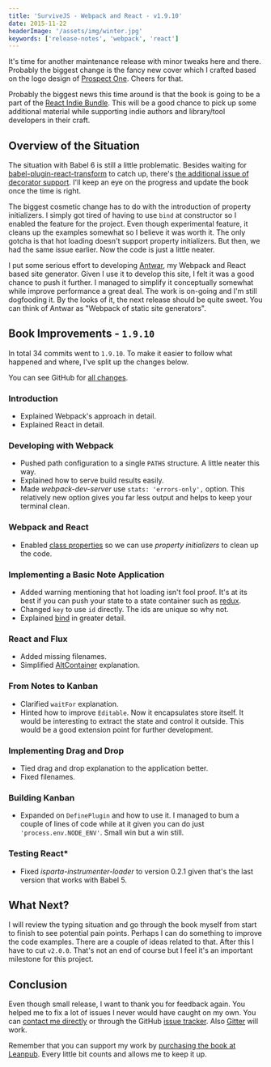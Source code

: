 ```yaml
---
title: 'SurviveJS - Webpack and React - v1.9.10'
date: 2015-11-22
headerImage: '/assets/img/winter.jpg'
keywords: ['release-notes', 'webpack', 'react']
---
```


It's time for another maintenance release with minor tweaks here and there. Probably the biggest change is the fancy new cover which I crafted based on the logo design of [Prospect One](http://prospectone.pl/). Cheers for that.

Probably the biggest news this time around is that the book is going to be a part of the [React Indie Bundle](http://www.reactindiebundle.com/). This will be a good chance to pick up some additional material while supporting indie authors and library/tool developers in their craft.

## Overview of the Situation

The situation with Babel 6 is still a little problematic. Besides waiting for [babel-plugin-react-transform](https://github.com/gaearon/babel-plugin-react-transform) to catch up, there's [the additional issue of decorator support](http://phabricator.babeljs.io/T2645). I'll keep an eye on the progress and update the book once the time is right.

The biggest cosmetic change has to do with the introduction of property initializers. I simply got tired of having to use `bind` at constructor so I enabled the feature for the project. Even though experimental feature, it cleans up the examples somewhat so I believe it was worth it. The only gotcha is that hot loading doesn't support property initializers. But then, we had the same issue earlier. Now the code is just a little neater.

I put some serious effort to developing [Antwar](https://antwarjs.github.io/), my Webpack and React based site generator. Given I use it to develop this site, I felt it was a good chance to push it further. I managed to simplify it conceptually somewhat while improve performance a great deal. The work is on-going and I'm still dogfooding it. By the looks of it, the next release should be quite sweet. You can think of Antwar as "Webpack of static site generators".

## Book Improvements - `1.9.10`

In total 34 commits went to `1.9.10`. To make it easier to follow what happened and where, I've split up the changes below.

You can see GitHub for [all changes](https://github.com/survivejs/webpack_react/compare/v1.9.5...v1.9.10).

### Introduction

* Explained Webpack's approach in detail.
* Explained React in detail.

### Developing with Webpack

* Pushed path configuration to a single `PATHS` structure. A little neater this way.
* Explained how to serve build results easily.
* Made *webpack-dev-server* use `stats: 'errors-only',` option. This relatively new option gives you far less output and helps to keep your terminal clean.

### Webpack and React

* Enabled [class properties](https://github.com/jeffmo/es-class-static-properties-and-fields) so we can use *property initializers* to clean up the code.

### Implementing a Basic Note Application

* Added warning mentioning that hot loading isn't fool proof. It's at its best if you can push your state to a state container such as [redux](http://redux.js.org/).
* Changed `key` to use `id` directly. The ids are unique so why not.
* Explained [bind](https://developer.mozilla.org/en-US/docs/Web/JavaScript/Reference/Global_Objects/Function/bind) in greater detail.

### React and Flux

* Added missing filenames.
* Simplified [AltContainer](http://alt.js.org/docs/components/altContainer/) explanation.

### From Notes to Kanban

* Clarified `waitFor` explanation.
* Hinted how to improve `Editable`. Now it encapsulates store itself. It would be interesting to extract the state and control it outside. This would be a good extension point for further development.

### Implementing Drag and Drop

* Tied drag and drop explanation to the application better.
* Fixed filenames.

### Building Kanban

* Expanded on `DefinePlugin` and how to use it. I managed to bum a couple of lines of code while at it given you can do just `'process.env.NODE_ENV'`. Small win but a win still.

### Testing React*

* Fixed *isparta-instrumenter-loader* to version 0.2.1 given that's the last version that works with Babel 5.

## What Next?

I will review the typing situation and go through the book myself from start to finish to see potential pain points. Perhaps I can do something to improve the code examples. There are a couple of ideas related to that. After this I have to cut `v2.0.0`. That's not an end of course but I feel it's an important milestone for this project.

## Conclusion

Even though small release, I want to thank you for feedback again. You helped me to fix a lot of issues I never would have caught on my own. You can [contact me directly](mailto:info@survivejs.com) or through the GitHub [issue tracker](https://github.com/survivejs/webpack_react/issues). Also [Gitter](https://gitter.im/survivejs/webpack_react) will work.

Remember that you can support my work by [purchasing the book at Leanpub](https://leanpub.com/survivejs_webpack_react). Every little bit counts and allows me to keep it up.
